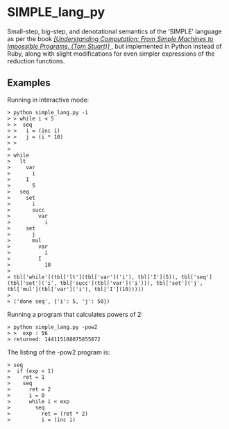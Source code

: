 # SIMPLE_lang_py
Small-step, big-step, and denotational semantics of the 'SIMPLE' language
as per the book *[ [Understanding Computation: From Simple Machines to Impossible Programs. (Tom Stuart)] ](http://shop.oreilly.com/product/0636920025481.do)*,
but implemented in Python instead of Ruby, along with slight modifications for even simpler expressions
of the reduction functions.

## Examples

  Running in interactive mode:

    > python simple_lang.py -i
    > > while i < 5
    > >  seq
    > >   i = (inc i)
    > >   j = (i * 10)
    > >
    >
    > while
    >   lt
    >     var
    >       i
    >     I
    >       5
    >   seq
    >     set
    >       i
    >       succ
    >         var
    >           i
    >     set
    >       j
    >       mul
    >         var
    >           i
    >         I
    >           10
    >
    > tbl['while'](tbl['lt'](tbl['var']('i'), tbl['I'](5)), tbl['seq'](tbl['set']('i', tbl['succ'](tbl['var']('i'))), tbl['set']('j', tbl['mul'](tbl['var']('i'), tbl['I'](10)))))
    >
    > ('done seq', {'i': 5, 'j': 50})

Running a program that calculates powers of 2:

    > python simple_lang.py -pow2
    > >  exp : 56
    > returned: 144115188075855872

The listing of the -pow2 program is:

    > seq
    >  if (exp < 1)
    >    ret = 1
    >    seq
    >      ret = 2
    >      i = 0
    >      while i < exp
    >        seq
    >          ret = (ret * 2)
    >          i = (inc i)
